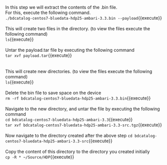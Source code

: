 In this step we will extract the contents of the .bin file.
<br>For this, execute the following command.<br>
`./bdcatalog-centos7-bluedata-hdp25-ambari-3.3.bin --payload`{{execute}}
<br>
<br>
This will create two files in the directory. (to view the files execute the following command)<br>
`ls`{{execute}}
<br><br>Untar the payload.tar file by executing the following command
<br>`tar xvf payload.tar`{{execute}}<br>
<br><br>This will create new directories. (to view the files execute the following command)<br>
`ls`{{execute}}
<br><br>Delete the bin file to save space on the device<br>
`rm -rf bdcatalog-centos7-bluedata-hdp25-ambari-3.3.bin`{{execute}}
<br><br>Navigate to the new directory, and untar the file by executing the following command
<br>`cd bdcatalog-centos7-bluedata-hdp25-ambari-3.3`{{execute}}
<br>
`tar xvf bdcatalog-centos7-bluedata-hdp25-ambari-3.3-src.tgz`{{execute}}
<br><br>Now navigate to the directory created after the above step
`cd bdcatalog-centos7-bluedata-hdp25-ambari-3.3-src`{{execute}}
<br><br>
Copy the content of this directory to the directory you created initially<br>
`cp -R * ~/Source/HDP`{{execute}}
